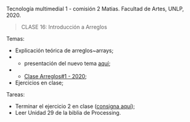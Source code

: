 Tecnología multimedial 1 - comisión 2 Matias. Facultad de Artes, UNLP, 2020.

> CLASE 16: Introducción a Arreglos

Temas:

- Explicación teórica de arreglos~arrays;
- - presentación del nuevo tema [aquí](https://github.com/matiasjl/TM1-2021/blob/master/clase16_8_3/tmm1-M5_arreglos.pdf);
- - [Clase Arreglos#1 - 2020](https://drive.google.com/file/d/1fs1ctnvrj9YSTuQ7lrd_h_Ud5u0e6Cho/view?usp=sharing);
- Ejercicios en clase;

Tareas:
- Terminar el ejercicio 2 en clase ([consigna aquí](https://github.com/matiasjl/TM1-2021/tree/master/clase16_8_3/ej16b_array_colores));
- Leer Unidad 29 de la biblia de Processing.
